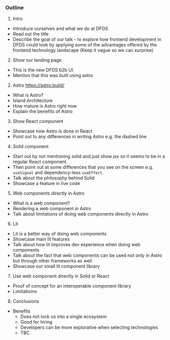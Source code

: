 ### Outline

1. Intro
- Introduce ourselves and what we do at DFDS
- Read out the title
- Describe the goal of our talk - to explore how frontend development in DFDS could look by applying some of the advantages offered by the frontend technology landscape (Keep it vague so we can surprise)

2. Show our landing page
- This is the new DFDS b2b UI
- Mention that this was built using astro

2. Astro https://astro.build/
- What is Astro?
- Island Architecture
- How mature is Astro right now
- Explain the benefits of Astro

3. Show React component
- Showcase how Astro is done in React
- Point out to any differences in writing Astro e.g. the dashed line

4. Solid component
- Start out by not mentioning solid and just show jsx so it seems to be in a regular React component.
- Then point out at some differences that you see on the screen e.g. `useSignal` and dependency-less `useEffect`.
- Talk about the philosophy behind Solid
- Showcase a feature in live code

5. Web components directly in Astro
- What is a web component?
- Rendering a web component in Astro
- Talk about limitations of doing web components directly in Astro

6. Lit
- Lit is a better way of doing web components
- Showcase main lit features
- Talk about how lit improves dev experience when doing web components
- Talk about the fact that web components can be used not only in Astro but through other frameworks as well
- Showcase our small lit component library

7. Use web component directly in Solid or React
- Proof of concept for an interoperable component library
- Limitatioins

8. Conclusions
- Benefits
  - Does not lock us into a single ecosystem
  - Good for hiring
  - Developers can be more explorative when selecting technologies
  - TBC
